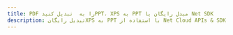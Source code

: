 ---title: PDF را به  تبدیل کنیدPPT، XPS به PPT مبدل رایگان یا Net SDKdescription: تبدیل رایگانXPS به PPT با استفاده از Net Cloud APIs & SDK همچنین اسناد PDF را در Cloud ایجاد، ویرایش و رندر کنید.---